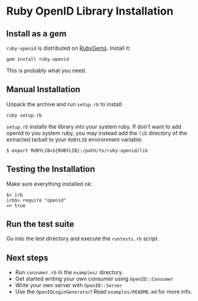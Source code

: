 # Ruby OpenID Library Installation

## Install as a gem

`ruby-openid` is distributed on [RubyGems](https://rubygems.org/).
Install it:

    gem install ruby-openid

This is probably what you need.

## Manual Installation

Unpack the archive and run `setup.rb` to install:

    ruby setup.rb

`setup.rb` installs the library into your system ruby. If don't want to
add openid to you system ruby, you may instead add the `lib` directory of
the extracted tarball to your `RUBYLIB` environment variable:

    $ export RUBYLIB=${RUBYLIB}:/path/to/ruby-openid/lib

## Testing the Installation

Make sure everything installed ok:

    $> irb
    irb$> require "openid"
    => true

## Run the test suite

Go into the test directory and execute the `runtests.rb` script.

## Next steps

* Run `consumer.rb` in the `examples/` directory.
* Get started writing your own consumer using `OpenID::Consumer`
* Write your own server with `OpenID::Server`
* Use the `OpenIDLoginGenerator`! Read `examples/README.md` for more info.
